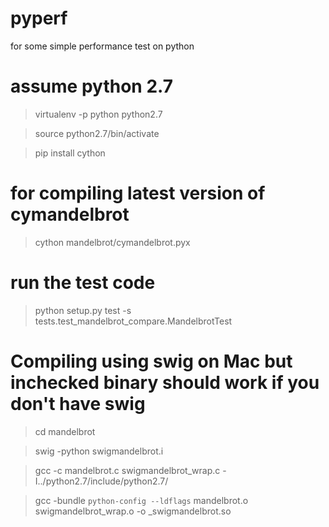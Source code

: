 pyperf
======

for some simple performance test on python
# assume python 2.7

> virtualenv -p python python2.7

> source python2.7/bin/activate

> pip install cython

# for compiling latest version of cymandelbrot
> cython mandelbrot/cymandelbrot.pyx

# run the test code
> python setup.py test -s tests.test_mandelbrot_compare.MandelbrotTest

# Compiling using swig on Mac but inchecked binary should work if you don't have swig
> cd mandelbrot

> swig -python swigmandelbrot.i 

> gcc -c mandelbrot.c swigmandelbrot_wrap.c -I../python2.7/include/python2.7/

> gcc -bundle `python-config --ldflags` mandelbrot.o swigmandelbrot_wrap.o -o _swigmandelbrot.so